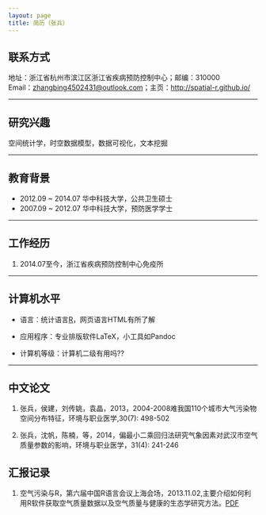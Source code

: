 ```yaml
---
layout: page
title: 简历（张兵）
---
```


## 联系方式

地址：浙江省杭州市滨江区浙江省疾病预防控制中心；邮编：310000   
Email：zhangbing4502431@outlook.com；主页：<http://spatial-r.github.io/>

------------------------------------------------------

## 研究兴趣

空间统计学，时空数据模型，数据可视化，文本挖掘

---------------------------------------------------------

## 教育背景

- 2012.09 ~ 2014.07 华中科技大学，公共卫生硕士
- 2007.09 ~ 2012.07 华中科技大学，预防医学学士

-------------------------------------------------------

## 工作经历

1. 2014.07至今，浙江省疾病预防控制中心免疫所

---------------------------------------------------

## 计算机水平

- 语言：统计语言[R](http://www.r-project.org/)，网页语言HTML有所了解

- 应用程序：专业排版软件LaTeX，小工具如Pandoc

- 计算机等级：计算机二级有用吗??

------------------------------------------------------------------

## 中文论文

1. 张兵，侯建，刘传姚，袁晶，2013，2004-2008难我国110个城市大气污染物空间分布特征，环境与职业医学,30(7): 498-502

1. 张兵，沈帆，陈楠，等，2014，偏最小二乘回归法研究气象因素对武汉市空气质量参数的影响，环境与职业医学，31(4): 241-246

## 汇报记录

1. 空气污染与R，第六届中国R语言会议上海会场，2013.11.02,主要介绍如何利用R软件获取空气质量数据以及空气质量与健康的生态学研究方法。[PDF](https://github.com/Spatial-R/Air-pollution-and-R/blob/master/Air%20pollution.pdf)